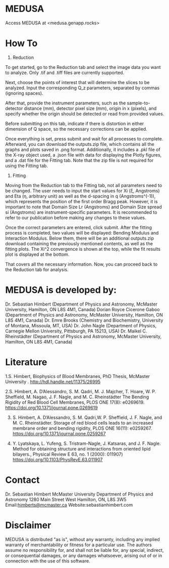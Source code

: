 # MEDUSA
Access MEDUSA at <medusa.genapp.rocks>

# How To
1. Reduction

To get started, go to the Reduction tab and select the image data you want to analyze. Only .tif and .tiff files are currently supported.

Next, choose the points of interest that will determine the slices to be analyzed. Input the corresponding Q_z parameters, separated by commas (ignoring spaces).

After that, provide the instrument parameters, such as the sample-to-detector distance (mm), detector pixel size (mm), origin in x (pixels), and specify whether the origin should be detected or read from provided values.

Before submitting on this tab, indicate if there is distortion in either dimension of Q space, so the necessary corrections can be applied.

Once everything is set, press submit and wait for all processes to complete. Afterward, you can download the outputs.zip file, which contains all the graphs and plots saved in .png format. Additionally, it includes a .pkl file of the X-ray object used, a .json file with data for displaying the Plotly figures, and a .dat file for the Fitting tab. Note that the zip file is not required for using the Fitting tab.

1. Fitting

Moving from the Reduction tab to the Fitting tab, not all parameters need to be changed. The user needs to input the start values for Xi (ξ, Angstroms) and Eta (η, arbitrary unit) as well as the d-spacing in q (Angstroms^(-1)), which represents the position of the first order Bragg peak. However, it is important to note that Domain Size Lr (Angstroms) and Domain Size spread si (Angstroms) are instrument-specific parameters. It is recommended to refer to our publication before making any changes to these values.

Once the correct parameters are entered, click submit. After the fitting process is completed, two values will be displayed: Bending Modulus and Interaction Modulus. Below them, there will be an additional outputs.zip download containing the previously mentioned contents, as well as the fitting plots. The Xi^2 convergence is shown at the top, while the fit results plot is displayed at the bottom.

That covers all the necessary information. Now, you can proceed back to the Reduction tab for analysis.


# MEDUSA is developed by:

Dr. Sebastian Himbert (Department of Physics and Astronomy, McMaster University, Hamilton, ON L8S 4M1, Canada)
Dorian Royce Cicerone Gaboo (Department of Physics and Astronomy, McMaster University, Hamilton, ON L8S 4M1, Canada)
Dr. Emre Brooks (Chemistry and Biochemistry, University of Montana, Missoula, MT, USA)
Dr. John Nagle (Department of Physics, Carnegie Mellon University, Pittsburgh, PA 15213, USA)
Dr. Maikel C. Rheinstädter (Department of Physics and Astronomy, McMaster University, Hamilton, ON L8S 4M1, Canada)

# Literature

1.S. Himbert, Biophysics of Blood Membranes, PhD Thesis, McMaster University .  <http://hdl.handle.net/11375/26995>

2.S. Himbert, A. D’Alessandro, S. M. Qadri, M. J. Majcher, T. Hoare, W. P. Sheffield, M. Nagao, J. F. Nagle, and M. C. Rheinstädter The Bending Rigidity of Red Blood Cell Membranes, PLOS ONE 17(8): e0269619. <https://doi.org/10.1371/journal.pone.0269619>

3. S. Himbert, A. D’Alessandro, S. M. Qadri,W. P. Sheffield, J. F. Nagle, and M. C. Rheinstädter. Storage of red blood cells leads to an increased membrane order and bending rigidity, PLOS ONE 16(11): e0259267. https://doi.org/10.1371/journal.pone.0259267

4. Y. Lyatskaya, L. Yufeng, S. Tristram-Nagle, J. Katsaras, and J. F. Nagle. Method for obtaining structure and interactions from oriented lipid bilayers., Physical Review E 63, no. 1 (2000): 011907)  https://doi.org/10.1103/PhysRevE.63.011907

# Contact

Dr. Sebastian Himbert
McMaster University
Department of Physics and Astronomy
1280 Main Street West
Hamilton, ON, L8S 3W5
Email:himberts@mcmaster.ca
Website:sebastianhimbert.com

# Disclaimer

MEDUSA is distributed "as is", without any warranty, including any implied warranty of merchantability or fitness for a particular use. The authors assume no responsibility for, and shall not be liable for, any special, indirect, or consequential damages, or any damages whatsoever, arising out of or in connection with the use of this software.

